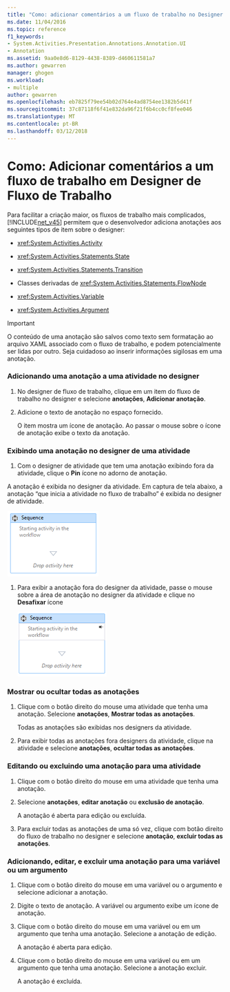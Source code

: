 ```yaml
---
title: "Como: adicionar comentários a um fluxo de trabalho no Designer de fluxo de trabalho | Microsoft Docs"
ms.date: 11/04/2016
ms.topic: reference
f1_keywords:
- System.Activities.Presentation.Annotations.Annotation.UI
- Annotation
ms.assetid: 9aa0e8d6-8129-4438-8389-d460611581a7
ms.author: gewarren
manager: ghogen
ms.workload:
- multiple
author: gewarren
ms.openlocfilehash: eb7825f79ee54b02d764e4ad8754ee1382b5d41f
ms.sourcegitcommit: 37c87118f6f41e832da96f21f6b4cc0cf8fee046
ms.translationtype: MT
ms.contentlocale: pt-BR
ms.lasthandoff: 03/12/2018
---
```

# <a name="how-to-add-comments-to-a-workflow-in-the-workflow-designer"></a>Como: Adicionar comentários a um fluxo de trabalho em Designer de Fluxo de Trabalho

Para facilitar a criação maior, os fluxos de trabalho mais complicados, [!INCLUDE[net_v45](../ide/includes/net_v45_md.md)] permitem que o desenvolvedor adiciona anotações aos seguintes tipos de item sobre o designer:

-   <xref:System.Activities.Activity>

-   <xref:System.Activities.Statements.State>

-   <xref:System.Activities.Statements.Transition>

-   Classes derivadas de <xref:System.Activities.Statements.FlowNode>

-   <xref:System.Activities.Variable>

-   <xref:System.Activities.Argument>

> [!IMPORTANT]
> O conteúdo de uma anotação são salvos como texto sem formatação ao arquivo XAML associado com o fluxo de trabalho, e podem potencialmente ser lidas por outro. Seja cuidadoso ao inserir informações sigilosas em uma anotação.

### <a name="adding-an-annotation-to-an-activity-in-the-designer"></a>Adicionando uma anotação a uma atividade no designer

1. No designer de fluxo de trabalho, clique em um item do fluxo de trabalho no designer e selecione **anotações**, **Adicionar anotação**.

1. Adicione o texto de anotação no espaço fornecido.

   O item mostra um ícone de anotação. Ao passar o mouse sobre o ícone de anotação exibe o texto da anotação.

### <a name="displaying-an-annotation-in-an-activitys-designer"></a>Exibindo uma anotação no designer de uma atividade

1.  Com o designer de atividade que tem uma anotação exibindo fora da atividade, clique o **Pin** ícone no adorno de anotação.

   A anotação é exibida no designer da atividade. Em captura de tela abaixo, a anotação “que inicia a atividade no fluxo de trabalho” é exibida no designer de atividade.

   ![Anotação mostrada no designer de atividade](../workflow-designer/media/annotationindesigner.png "AnnotationInDesigner")

1. Para exibir a anotação fora do designer da atividade, passe o mouse sobre a área de anotação no designer da atividade e clique no **Desafixar** ícone

   ![Anotação exibida fora do Designer de uma atividade](../workflow-designer/media/annotationoutsidedesigner.png "AnnotationOutsideDesigner")

### <a name="showing-or-hiding-all-annotations"></a>Mostrar ou ocultar todas as anotações

1. Clique com o botão direito do mouse uma atividade que tenha uma anotação. Selecione **anotações**, **Mostrar todas as anotações**.

   Todas as anotações são exibidas nos designers da atividade.

1. Para exibir todas as anotações fora designers da atividade, clique na atividade e selecione **anotações**, **ocultar todas as anotações**.

### <a name="editing-or-deleting-an-annotation-for-an-activity"></a>Editando ou excluindo uma anotação para uma atividade

1. Clique com o botão direito do mouse em uma atividade que tenha uma anotação.

1. Selecione **anotações**, **editar anotação** ou **exclusão de anotação**.

   A anotação é aberta para edição ou excluída.

1. Para excluir todas as anotações de uma só vez, clique com botão direito do fluxo de trabalho no designer e selecione **anotação**, **excluir todas as anotações**.

### <a name="adding-editing-and-deleting-an-annotation-for-a-variable-or-argument"></a>Adicionando, editar, e excluir uma anotação para uma variável ou um argumento

1. Clique com o botão direito do mouse em uma variável ou o argumento e selecione adicionar a anotação.

1. Digite o texto de anotação. A variável ou argumento exibe um ícone de anotação.

1. Clique com o botão direito do mouse em uma variável ou em um argumento que tenha uma anotação. Selecione a anotação de edição.

   A anotação é aberta para edição.

1. Clique com o botão direito do mouse em uma variável ou em um argumento que tenha uma anotação. Selecione a anotação excluir.

   A anotação é excluída.